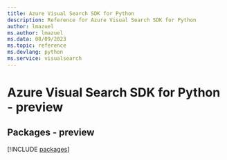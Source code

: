 ```yaml
---
title: Azure Visual Search SDK for Python
description: Reference for Azure Visual Search SDK for Python
author: lmazuel
ms.author: lmazuel
ms.data: 08/09/2023
ms.topic: reference
ms.devlang: python
ms.service: visualsearch
---
```

# Azure Visual Search SDK for Python - preview
## Packages - preview
[!INCLUDE [packages](visual-search-index.md)]